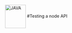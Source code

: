 <img align="center" alt="JAVA" src="https://cdn.freebiesupply.com/logos/large/2x/nodejs-1-logo-png-transparent.png" width="68" height="78"/> #Testing a node API
